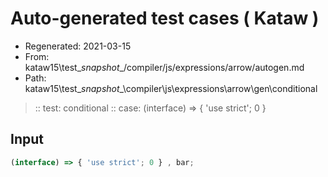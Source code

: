 # Auto-generated test cases ( Kataw )
- Regenerated: 2021-03-15
- From: kataw15\test\__snapshot__/compiler/js/expressions/arrow/autogen.md
- Path: kataw15\test\__snapshot__\compiler\js\expressions\arrow\gen\conditional
> :: test: conditional
> :: case: (interface) => { 'use strict'; 0 }
## Input

`````js
(interface) => { 'use strict'; 0 } , bar;
`````
